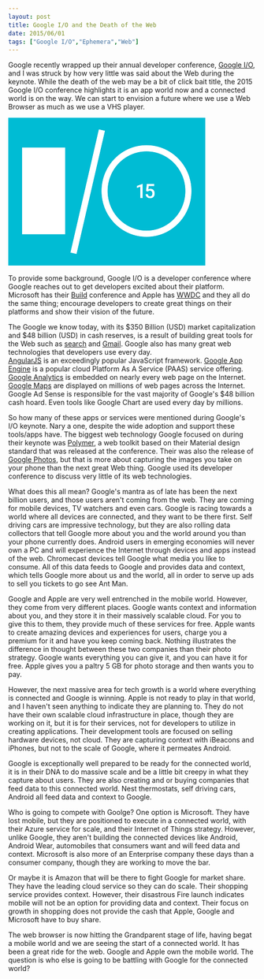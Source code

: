 ```yaml
---
layout: post
title: Google I/O and the Death of the Web
date: 2015/06/01
tags: ["Google I/O","Ephemera","Web"]
---
```


Google recently wrapped up their annual developer conference, 
[Google I/O](https://events.google.com/io2015/#), and I was struck by how very 
little was said about the Web during the keynote. While the death of the web may be 
a bit of click bait title, the 2015 Google I/O conference highlights it is an app world now 
and a connected world is on the way. 
We can
start to envision a future where we use a Web Browser as much as we use a VHS player. 

![Google I/O Logo](io15-color.png)

To provide some background, Google I/O is a developer conference where Google reaches out to get 
developers excited
about their platform. Microsoft has their [Build](http://www.buildwindows.com/) 
conference  and Apple has [WWDC](http://www.buildwindows.com/) and they all do the same
thing; encourage developers to create great things on their platforms and show their vision of
the future. 

The Google we know today, with its $350 Billion (USD) market capitalization and $48 
billion (USD) in cash reserves, is a result of building great tools for the Web 
such as [search](https://www.google.com) and [Gmail](https://www.gmail.com). 
Google also has many great web technologies that developers use every day. 	 
[AngularJS](https://angularjs.org/) is an exceedingly popular JavaScript framework.
[Google App Engine](https://cloud.google.com/appengine/docs) is a popular cloud 
Platform As A Service (PAAS) service offering. [Google Analytics](https://www.google.com/analytics) 
is embedded on nearly every 
web page on the Internet. [Google Maps](http://maps.google.com/) are displayed 
on millions of web pages across the 
Internet. Google Ad Sense is responsible for the vast majority of Google's 
$48 billion cash hoard. Even tools like Google Chart are used every day by millions.

So how many of these apps or services were mentioned during Google's I/O keynote. Nary 
a one, despite the wide adoption and support these tools/apps have. 
The biggest web technology Google focused on during their keynote was 
[Polymer](https://www.polymer-project.org/1.0/), a web toolkit based on their
Material design standard that was released at the conference. Their was also the release of 
[Google Photos](https://photos.google.com), but that is
more about capturing the images you take on your phone than the next great Web thing.
Google used its developer conference to discuss very little of its web technologies.

What does this all mean? Google's mantra as of late has been the next billion users, 
and those users aren't 
coming from the web. They are coming for mobile devices, TV watchers and even cars. 
Google
is racing towards a world where all devices are connected, and they want to be there
first. Self driving cars are impressive technology, but they are also rolling data 
collectors that tell Google more about you and the world around you than your phone 
currently does. Android users in emerging economies will never own a PC and will
experience the Internet through devices and apps instead of the web. Chromecast devices
tell Google what media you like to consume. All of this data feeds to Google and 
provides data and context, which tells Google more about us and the world, all in order to 
serve up ads to 
sell you tickets to go see Ant Man.

Google and Apple are very well entrenched in the mobile world. However, they come from 
very different places. Google wants context and information about you, and they store
it in their massively scalable cloud. For you to give this to them, they provide much of 
these services for free. 
Apple wants to create amazing devices and 
experiences for users, charge you a premium for it and have you keep coming back. Nothing illustrates the 
difference in thought between these two companies than their photo strategy. Google
wants everything you can give it, and you can have it for free. Apple gives you a paltry
5 GB for photo storage and then wants you to pay.

However, the next massive area for tech growth is a world 
where everything is connected and Google is winning.
Apple is not ready to play in that world, and I haven't seen anything to indicate
they are planning to. They do not have their own scalable cloud infrastructure in place, 
though they are working on it, but it is for their services, not for developers to utilize in creating 
applications. Their
development tools are focused on selling hardware devices, not cloud. They are capturing  context
with iBeacons and iPhones, but not to the scale of Google, where it permeates Android.

Google is exceptionally well prepared to be ready for the connected world, it is in their
DNA to do massive scale and be a little bit creepy in what they capture about users. 
They are also creating and or buying companies that feed
data to this connected world. Nest thermostats, self driving cars, Android all feed
data and context to Google.

Who is going to compete with Goolge? One option is  Microsoft. 
They have lost mobile, but they are positioned to execute in a connected
world, with their Azure service for scale, and their Internet of Things strategy. However,
unlike Google, they aren't building the connected devices like Android, Android Wear,
automobiles that consumers want and will feed data and context. Microsoft is also more of an Enterprise
company these days than a consumer company, though they are working to move the bar.

Or maybe it is Amazon that will be there to fight Google for market share. They have the leading cloud 
service so they can do scale. Their shopping service provides context. However, their disastrous 
Fire launch indicates mobile will not be an option for providing data and context. Their focus on growth
in shopping does not provide the cash that Apple, Google and Microsoft have to buy share.

The web browser is now hitting the Grandparent stage of life, having begat a mobile 
world and we are seeing the start of a connected world. It has been a great ride for the web. Google and Apple
own the mobile world. The
question is who else is going to be battling with Google for the connected world?